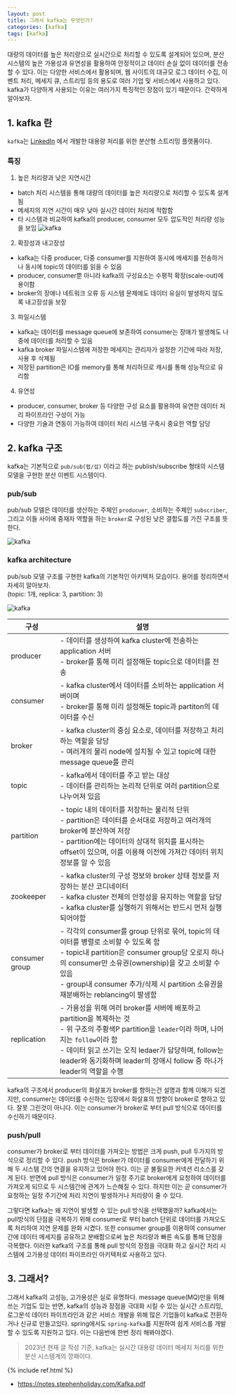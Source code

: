 ```yaml
---
layout: post
title: 그래서 kafka는 무엇인가?
categories: [kafka]
tags: [kafka]
---
```


대량의 데이터를 높은 처리량으로 실시간으로 처리할 수 있도록 설계되어 있으며, 분산 시스템의 높은 가용성과 유연성을 활용하여 안정적이고 데이터 손실 없이 데이터를 전송할 수 있다. 이는 다양한 서비스에서 활용되며, 웹 사이트의 대규모 로그 데이터 수집, 이벤트 처리, 메세지 큐, 스트리밍 등의 용도로 여러 기업 및 서비스에서 사용하고 있다. kafka가 다양하게 사용되는 이유는 여러가지 특징적인 장점이 있기 때문이다. 간략하게 알아보자.

## 1. kafka 란
`kafka`는 [LinkedIn](https://www.linkedin.com/) 에서 개발한 대용량 처리를 위한 분산형 스트리밍 플랫폼이다. 


### 특징
1. 높은 처리량과 낮은 지연시간
* batch 처리 시스템을 통해 대량의 데이터를 높은 처리량으로 처리할 수 있도록 설계됨
* 메세지의 지연 시간이 매우 낮아 실시간 데이터 처리에 적합함
* 타 시스템과 비교하여 kafka의 producer, consumer 모두 압도적인 처리량 성능을 보임
![kafka]({{site.url}}/assets/images/posts/kafka-03.png)

2. 확장성과 내고장성
* kafka는 다중 producer, 다중 consumer를 지원하여 동시에 메세지를 전송하거나 동시에 topic의 데이터를 읽을 수 있음
* producer, consumer뿐 아니라 kafka의 구성요소는 수평적 확장(scale-out)에 용이함
* broker의 장애나 네트워크 오류 등 시스템 문제에도 데이터 유실이 발생하지 않도록 내고장성을 보장

3. 파일시스템
* kafka는 데이터를 message queue에 보존하여 consumer는 장애가 발생해도 나중에 데이터를 처리할 수 있음
* kafka broker 파일시스템에 저장한 메세지는 관리자가 설정한 기간에 따라 저장, 사용 후 삭제됨
* 저장된 partition은 IO를 memory를 통해 처리하므로 캐시를 통해 성능적으로 유리함

4. 유연성
* producer, consumer, broker 등 다양한 구성 요소를 활용하여 유연한 데이터 처리 파이프라인 구성이 가능
* 다양한 기술과 연동이 가능하여 데이터 처리 시스템 구축시 중요한 역할 담당


## 2. kafka 구조
kafka는 기본적으로 `pub/sub(펍/섭)` 이라고 하는 publish/subscribe 형태의 시스템 모델을 구현한 분산 이벤트 시스템이다. 

### pub/sub
pub/sub 모델은 데이터를 생산하는 주체인 `producuer`, 소비하는 주체인 `subscriber`, 그리고 이들 사이에 중재자 역할을 하는 `broker`로 구성된 낮은 결합도를 가진 구조를 뜻한다.

![kafka]({{site.url}}/assets/images/posts/kafka-01.png)

### kafka architecture
pub/sub 모델 구조를 구현한 kafka의 기본적인 아키텍처 모습이다. 용어를 정리하면서 자세히 알아보자.<br>
(topic: 1개, replica: 3, partition: 3)

![kafka]({{site.url}}/assets/images/posts/kafka-02.png)

| 구성 | 설명 |
| --- | --- |
| producer | - 데이터를 생성하여 kafka cluster에 전송하는 application 서버 <br> - broker를 통해 미리 설정해둔 topic으로 데이터를 전송 |
| consumer | - kafka cluster에서 데이터를 소비하는 application 서버이며 <br> - broker를 통해 미리 설정해둔 topic과 partiton의 데이터를 수신 |
| broker | - kafka cluster의 중심 요소로, 데이터를 저장하고 처리하는 역할을 담당 <br> - 여러개의 물리 node에 설치될 수 있고 topic에 대한 message queue를 관리 |
| topic | - kafka에서 데이터를 주고 받는 대상 <br> - 데이터를 관리하는 논리적 단위로 여러 partition으로 나누어져 있음  |
| partition | - topic 내의 데이터를 저장하는 물리적 단위 <br> - partition은 데이터를 순서대로 저장하고 여러개의 broker에 분산하여 저장 <br> - partition에는 데이터의 상대적 위치를 표시하는 offset이 있으며, 이를 이용해 이전에 가져간 데이터 위치 정보를 알 수 있음 |
| zookeeper | - kafka cluster의 구성 정보와 broker 상태 정보를 저장하는 분산 코디네이터 <br> - kafka cluster 전체의 안정성을 유지하는 역할을 담당 <br> - kafka cluster를 실행하기 위해서는 반드시 먼저 실행 되어야함 |
| consumer group | - 각각의 consumer를 group 단위로 묶어, topic의 데이터를 병렬로 소비할 수 있도록 함 <br> - topic내 partition은 consumer group당 오로지 하나의 consumer만 소유권(ownership)을 갖고 소비할 수 있음 <br> - group내 consumer 추가/삭제 시 partition 소유권을 재분배하는 reblancing이 발생함 |
| replication | - 가용성을 위해 여러 broker를 서버에 배포하고 partition을 복제하는 것 <br> - 위 구조의 주황색P partition을 `leader`이라 하며, 나머지는 `follow`이라 함 <br> - 데이터 읽고 쓰기는 오직 ledaer가 담당하며, follow는 leader와 동기화하며 leader의 장애시 follow 중 하나가 leader의 역할을 수행 |


kafka의 구조에서 producer의 화살표가 broker를 향하는건 설명과 함께 이해가 되겠지만, consumer는 데이터를 수신하는 입장에서 화살표의 방향이 broker로 향하고 있다. 잘못 그린것이 아니다. 이는 consumer가 broker로 부터 pull 방식으로 데이터를 수신하기 때문이다.

### push/pull
consumer가 broker로 부터 데이터를 가져오는 방법은 크게 push, pull 두가지의 방식으로 정리할 수 있다. push 방식은 broker가 데이터를 consumer에게 전달하기 위해 두 시스템 간의 연결을 유지하고 있어야 한다. 이는 곧 불필요한 커넥션 리소스를 갖게 된다. 반면에 pull 방식은 consumer가 일정 주기로 broker에게 요청하여 데이터를 가져오게 되므로 두 시스템간에 관계가 느슨해질 수 있다. 하지만 이는 곧 consumer가 요청하는 일정 주기간에 처리 지연이 발생하거나 처리량이 줄 수 있다. 

그렇다면 kafka는 왜 지연이 발생할 수 있는 pull 방식을 선택했을까? kafka에서는 pull방식의 단점을 극복하기 위해 consumer로 부터 batch 단위로 데이터를 가져오도록 처리하여 지연 문제를 완화 시켰다. 또한 consumer group를 이용하여 consumer간에 데이터 메세지를 공유하고 분배함으로써 높은 처리량과 빠른 속도를 통해 단점을 극복했다. 이러한 kafka의 구조를 통해 pull 방식의 장점을 극대화 하고 실시간 처리 시스템에 고가용성 데이터 파이프라인 아키텍처로 사용하고 있다.

## 3. 그래서?
그래서 kafka의 고성능, 고가용성은 실로 유명하다. message queue(MQ)만을 위해 쓰는 기업도 있는 반면, kafka의 성능과 장점을 극대화 시킬 수 있는 실시간 스트리밍, 로그분석 데이터 파이프라인과 같은 서비스 개발을 위해 많은 기업들이 kafka로 전환하거나 신규로 만들고있다. spring에서도 `spring-kafka`를 지원하여 쉽게 서비스를 개발할 수 있도록 지원하고 있다. 이는 다음번에 한번 정리 해봐야겠다.
> 2023년 현재 글 작성 기준, kafka는 실시간 대용량 데이터 메세지 처리를 위한 분산 시스템계의 깡패이다.

{% include ref.html %}
* <https://notes.stephenholiday.com/Kafka.pdf>
